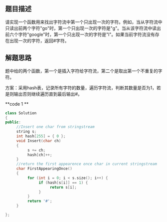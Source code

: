 ## 题目描述

请实现一个函数用来找出字符流中第一个只出现一次的字符。例如，当从字符流中只读出前两个字符"go"时，第一个只出现一次的字符是"g"。当从该字符流中读出前六个字符“google"时，第一个只出现一次的字符是"l"。如果当前字符流没有存在出现一次的字符，返回#字符。

## 解题思路

题中给的两个函数，第一个是插入字符给字符流，第二个是取出第一个不重复的字符。

方案：采用hash表，记录所有字符的数量，遍历字符流，判断其数量是否为1，若是则输出否则继续遍历直到最后输出#。

**code 1 **

```c++
class Solution
{
public:
     //Insert one char from stringstream
     string s;
     int hash[255] = { 0 };
     void Insert(char ch)
     {
          s += ch;
          hash[ch]++;
     }
     //return the first appearence once char in current stringstream
     char FirstAppearingOnce()
     {
          for (int i = 0; i < s.size(); i++) {
               if (hash[s[i]] == 1) {
                    return s[i];
               }
          }
          return '#';
     }

};
```



